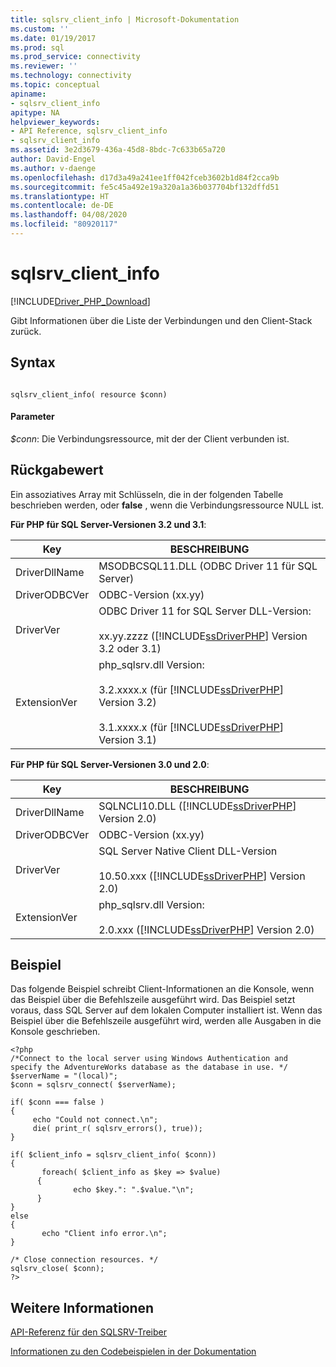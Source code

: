 ```yaml
---
title: sqlsrv_client_info | Microsoft-Dokumentation
ms.custom: ''
ms.date: 01/19/2017
ms.prod: sql
ms.prod_service: connectivity
ms.reviewer: ''
ms.technology: connectivity
ms.topic: conceptual
apiname:
- sqlsrv_client_info
apitype: NA
helpviewer_keywords:
- API Reference, sqlsrv_client_info
- sqlsrv_client_info
ms.assetid: 3e2d3679-436a-45d8-8bdc-7c633b65a720
author: David-Engel
ms.author: v-daenge
ms.openlocfilehash: d17d3a49a241ee1ff042fceb3602b1d84f2cca9b
ms.sourcegitcommit: fe5c45a492e19a320a1a36b037704bf132dffd51
ms.translationtype: HT
ms.contentlocale: de-DE
ms.lasthandoff: 04/08/2020
ms.locfileid: "80920117"
---
```

# <a name="sqlsrv_client_info"></a>sqlsrv_client_info
[!INCLUDE[Driver_PHP_Download](../../includes/driver_php_download.md)]

Gibt Informationen über die Liste der Verbindungen und den Client-Stack zurück.  
  
## <a name="syntax"></a>Syntax  
  
```  
  
sqlsrv_client_info( resource $conn)  
```  
  
#### <a name="parameters"></a>Parameter  
*$conn*: Die Verbindungsressource, mit der der Client verbunden ist.  
  
## <a name="return-value"></a>Rückgabewert  
Ein assoziatives Array mit Schlüsseln, die in der folgenden Tabelle beschrieben werden, oder **false** , wenn die Verbindungsressource NULL ist.  
  
**Für PHP für SQL Server-Versionen 3.2 und 3.1**:  
  
|Key|BESCHREIBUNG|  
|-------|---------------|  
|DriverDllName|MSODBCSQL11.DLL (ODBC Driver 11 für SQL Server)|  
|DriverODBCVer|ODBC-Version (xx.yy)|  
|DriverVer|ODBC Driver 11 for SQL Server DLL-Version:<br /><br />xx.yy.zzzz ([!INCLUDE[ssDriverPHP](../../includes/ssdriverphp_md.md)] Version 3.2 oder 3.1)|  
|ExtensionVer|php_sqlsrv.dll Version:<br /><br />3.2.xxxx.x (für [!INCLUDE[ssDriverPHP](../../includes/ssdriverphp_md.md)] Version 3.2)<br /><br />3.1.xxxx.x (für [!INCLUDE[ssDriverPHP](../../includes/ssdriverphp_md.md)] Version 3.1)|  
  
**Für PHP für SQL Server-Versionen 3.0 und 2.0**:  
  
|Key|BESCHREIBUNG|  
|-------|---------------|  
|DriverDllName|SQLNCLI10.DLL ([!INCLUDE[ssDriverPHP](../../includes/ssdriverphp_md.md)] Version 2.0)|  
|DriverODBCVer|ODBC-Version (xx.yy)|  
|DriverVer|SQL Server Native Client DLL-Version<br /><br />10.50.xxx ([!INCLUDE[ssDriverPHP](../../includes/ssdriverphp_md.md)] Version 2.0)|  
|ExtensionVer|php_sqlsrv.dll Version:<br /><br />2.0.xxx ([!INCLUDE[ssDriverPHP](../../includes/ssdriverphp_md.md)] Version 2.0)|  
  
## <a name="example"></a>Beispiel  
Das folgende Beispiel schreibt Client-Informationen an die Konsole, wenn das Beispiel über die Befehlszeile ausgeführt wird. Das Beispiel setzt voraus, dass SQL Server auf dem lokalen Computer installiert ist. Wenn das Beispiel über die Befehlszeile ausgeführt wird, werden alle Ausgaben in die Konsole geschrieben.  
  
```  
<?php  
/*Connect to the local server using Windows Authentication and   
specify the AdventureWorks database as the database in use. */  
$serverName = "(local)";  
$conn = sqlsrv_connect( $serverName);  
  
if( $conn === false )  
{  
     echo "Could not connect.\n";  
     die( print_r( sqlsrv_errors(), true));  
}  
  
if( $client_info = sqlsrv_client_info( $conn))  
{  
       foreach( $client_info as $key => $value)  
      {  
              echo $key.": ".$value."\n";  
      }  
}  
else  
{  
       echo "Client info error.\n";  
}  
  
/* Close connection resources. */  
sqlsrv_close( $conn);  
?>  
```  
  
## <a name="see-also"></a>Weitere Informationen  
[API-Referenz für den SQLSRV-Treiber](../../connect/php/sqlsrv-driver-api-reference.md)

[Informationen zu den Codebeispielen in der Dokumentation](../../connect/php/about-code-examples-in-the-documentation.md)  
  

